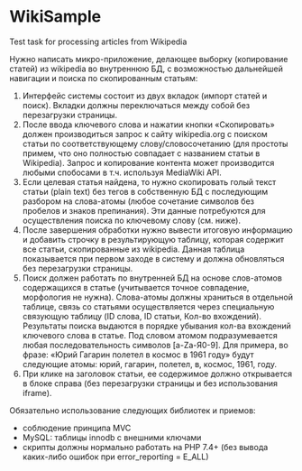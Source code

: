 # WikiSample
Test task for processing articles from Wikipedia

Нужно написать микро-приложение, делающее выборку (копирование статей) из wikipedia во внутреннюю БД, с возможностью дальнейшей навигации и поиска по скопированным статьям:
1. Интерфейс системы состоит из двух вкладок (импорт статей и поиск). Вкладки должны переключаться между
собой без перезагрузки страницы.
2. После ввода ключевого слова и нажатии кнопки «Скопировать» должен производиться запрос к сайту
wikipedia.org c поиском статьи по соответствующему слову/словосочетанию (для простоты примем, что оно
полностью совпадает с названием статьи в Wikipedia). Запрос и копирование контента может производится
любыми спобосами в т.ч. используя MediaWiki API.
3. Если целевая статья найдена, то нужно скопировать голый текст статьи (plain text) без тегов в собственную
БД с последующим разбором на слова-атомы (любое сочетание символов без пробелов и знаков препинания).
Эти данные потребуются для осуществления поиска по ключевому слову (см. ниже).
4. После завершения обработки нужно вывести итоговую информацию и добавить строчку в результирующую
таблицу, которая содержит все статьи, скопированные из wikipedia. Данная таблица показывается при
первом заходе в систему и должна обновляться без перезагрузки страницы.
5. Поиск должен работать по внутренней БД на основе слов-атомов содержащихся в статье (учитывается точное
совпадение, морфология не нужна). Слова-атомы должны храниться в отдельной таблице, связь со статьями
осуществляется через специальную связующую таблицу (ID слова, ID статьи, Кол-во вхождений). Результаты
поиска выдаются в порядке убывания кол-ва вхождений ключевого слова в статье.
Под словом атомом подразумевается любая последовательность символов [a-Zа-Я0-9]. Для примера, во
фразе: «Юрий Гагарин полетел в космос в 1961 году» будут следующие атомы: юрий, гагарин, полетел, в,
космос, 1961, году.
6. При клике на заголовок статьи, ее содержимое должно открывается в блоке справа (без перезагрузки
страницы и без использования iframe).

Обязательно использование следующих библиотек и приемов:
- соблюдение принципа MVC
- MySQL: таблицы innodb c внешними ключами
- скрипты должны нормально работать на PHP 7.4+ (без вывода каких-либо ошибок при error_reporting = E_ALL)
